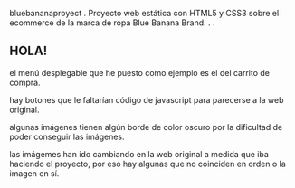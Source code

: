 bluebananaproyect
.
Proyecto web estática con HTML5 y CSS3 sobre el ecommerce de la marca de ropa Blue Banana Brand.
.
.

HOLA!
------------------------------------------------

el menú desplegable que he puesto como ejemplo es el del carrito de compra.

hay botones que le faltarían código de javascript para parecerse a la web original.

algunas imágenes tienen algún borde de color oscuro por la dificultad de poder conseguir las imágenes.

las imágemes han ido cambiando en la web original a medida que iba haciendo el proyecto, por eso hay algunas que no coinciden en orden o la imagen en sí.